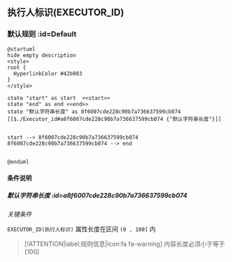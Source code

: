 ## 执行人标识(EXECUTOR_ID) <!-- {docsify-ignore-all} -->

   

### 默认规则 :id=Default

```plantuml
@startuml
hide empty description
<style>
root {
  HyperlinkColor #42b983
}
</style>

state "start" as start  <<start>>
state "end" as end <<end>>
state "默认字符串长度" as 8f6007cde228c90b7a736637599cb074 [[$./Executor_id#a8f6007cde228c90b7a736637599cb074 {"默认字符串长度"}]]


start --> 8f6007cde228c90b7a736637599cb074 
8f6007cde228c90b7a736637599cb074 --> end 


@enduml
```

#### 条件说明

##### 默认字符串长度 :id=a8f6007cde228c90b7a736637599cb074


*关键条件*


`EXECUTOR_ID(执行人标识)` 属性长度在区间 `(0 , 100]` 内

> [!ATTENTION|label:规则信息|icon:fa fa-warning]
> 内容长度必须小于等于[100]







